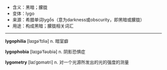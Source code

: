 - <span class="definition">含义：黑暗；朦胧</span>
- <span class="definition">变体：lygo</span>
- <span class="definition">来源：希腊单词lygṓs（意为darkness或obscurity，即黑暗或朦胧）</span>
- <span class="definition">用途：构成黑暗；朦胧相关词汇</span>

---

<span class="vocabulary">**lygophilia**</span> [laɪgəˈfɪliə] n. 暗室癖

<span class="vocabulary">**lygophobia**</span> [laɪgəˈfəʊbiə] n. 阴影恐惧症

<span class="vocabulary">**lygometry**</span> [laɪˈgɒmətri] n. 对一个光源所发出的光的强度的测量
